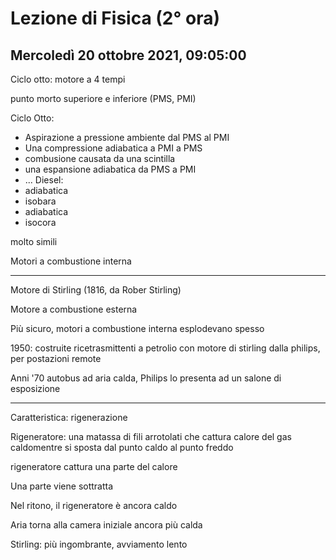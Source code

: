 # Lezione di Fisica (2° ora)
## Mercoledì 20 ottobre 2021, 09:05:00

Ciclo otto: motore a 4 tempi

punto morto superiore e inferiore (PMS, PMI)

Ciclo Otto:
* Aspirazione a pressione ambiente dal PMS al PMI
* Una compressione adiabatica a PMI a PMS
* combusione causata da una scintilla
* una espansione adiabatica da PMS a PMI
* ...
Diesel:
* adiabatica
* isobara
* adiabatica
* isocora


molto simili

Motori a combustione interna

---

Motore di Stirling (1816, da Rober Stirling)

Motore a combustione esterna

Più sicuro, motori a combustione interna esplodevano spesso

1950: costruite ricetrasmittenti a petrolio con motore di stirling dalla philips, per postazioni remote

Anni '70 autobus ad aria calda, Philips lo presenta ad un salone di esposizione

---

Caratteristica: rigenerazione

Rigeneratore: una matassa di fili arrotolati che cattura calore del gas caldomentre si sposta dal punto caldo al punto freddo

rigeneratore cattura una parte del calore


Una parte viene sottratta

Nel ritono, il rigeneratore è ancora caldo

Aria torna alla camera iniziale ancora più calda


Stirling: più ingombrante, avviamento lento
<!--stackedit_data:
eyJoaXN0b3J5IjpbMjEwMDQ2NTg3OSw2OTgzNDk4MzldfQ==
-->